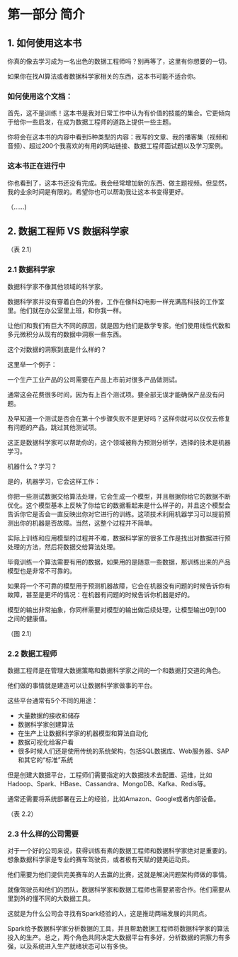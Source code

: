 # 第一部分 简介

## 1. 如何使用这本书

你真的像去学习成为一名出色的数据工程师吗？别再等了，这里有你想要的一切。

如果你在找AI算法或者数据科学家相关的东西，这本书可能不适合你。

### 如何使用这个文档：

首先，这不是训练！这本书是我对日常工作中认为有价值的技能的集合。它更倾向于给你一些启发，在成为数据工程师的道路上提供一些主题。

你将会在这本书的内容中看到5种类型的内容：我写的文章、我的播客集（视频和音频）、超过200个我喜欢的有用的网站链接、数据工程师面试题以及学习案例。

### 这本书正在进行中

你也看到了，这本书还没有完成。我会经常增加新的东西、做主题视频。但显然，我的业余时间是有限的。希望你也可以帮助我让这本书变得更好。

（……)

## 2. 数据工程师 VS 数据科学家

（表 2.1）

### 2.1 数据科学家

数据科学家不像其他领域的科学家。

数据科学家并没有穿着白色的外套，工作在像科幻电影一样充满高科技的工作室里。他们就在办公室里上班，和你我一样。

让他们和我们有巨大不同的原因，就是因为他们是数学专家。他们使用线性代数和多元微积分从现有的数据中洞察一些东西。

这个对数据的洞察到底是什么样的？

这里举一个例子：

一个生产工业产品的公司需要在产品上市前对很多产品做测试。

通常这会花费很多时间，因为有上百个测试项。要全部无误才能确保产品没有问题。

及早知道一个测试是否会在第十个步骤失败不是更好吗？这样你就可以仅仅去修复有问题的产品，跳过其他测试项。

这正是数据科学家可以帮助你的，这个领域被称为预测分析学，选择的技术是机器学习。

机器什么？学习？

是的，机器学习，它会这样工作：

你把一些测试数据交给算法处理，它会生成一个模型，并且根据你给它的数据不断优化。这个模型基本上反映了你给它的数据看起来是什么样子的，并且这个模型会告诉你它是否会一直反映出你对它进行的训练。这项技术利用机器学习可以提前预测出你的机器是否故障。当然，这整个过程并不简单。

实际上训练和应用模型的过程并不难，数据科学家的很多工作是找出对数据进行预处理的方法，然后将数据交给算法处理。

毕竟训练一个算法需要有用的数据，如果用的是随意一些数据，那训练出来的产品模型也是非常不可靠的。

如果将一个不可靠的模型用于预测机器故障，它会在机器没有问题的时候告诉你有故障，甚至是更坏的情况：在机器有问题的时候告诉你机器是好的。

模型的输出非常抽象，你同样需要对模型的输出做后续处理，让模型输出0到100之间的健康值。

（图 2.1）

### 2.2 数据工程师

数据工程师是在管理大数据策略和数据科学家之间的一个和数据打交道的角色。

他们做的事情就是建造可以让数据科学家做事的平台。

这些平台通常有5个不同的用途：

+ 大量数据的接收和储存
+ 数据科学家创建算法
+ 在生产上让数据科学家的机器模型和算法自动化
+ 数据可视化给客户看
+ 很多时候人们还是使用传统的系统架构，包括SQL数据库、Web服务器、SAP和其它的“标准”系统

但是创建大数据平台，工程师们需要指定的大数据技术去配置、运维，比如Hadoop、Spark、HBase、Cassandra、MongoDB、Kafka、Redis等。

通常还需要将系统部署在云上的经验，比如Amazon、Google或者内部设备。

（表 2.2）

### 2.3 什么样的公司需要

对于一个好的公司来说，获得训练有素的数据工程师和数据科学家绝对是重要的。想象数据科学家是专业的赛车驾驶员，或者极有天赋的健美运动员。

他们需要为他们提供完美赛车的人去赢的比赛，这就是解决问题架构师做的事情。

就像驾驶员和他们的团队，数据科学家和数据工程师也需要紧密合作。他们需要从里到外的懂不同的大数据工具。

这就是为什么公司会寻找有Spark经验的人，这是推动两端发展的共同点。

Spark给予数据科学家分析数据的工具，并且帮助数据工程师将数据科学家的算法投入的生产。总之，两个角色共同决定大数据平台有多好，分析数据的洞察力有多强，以及系统进入生产就绪状态可以有多快。

